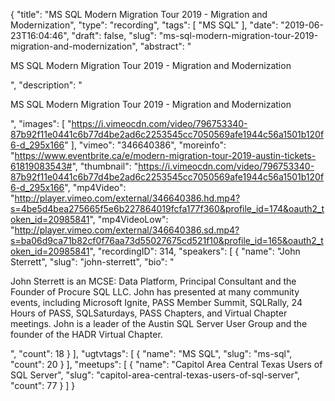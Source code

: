 {
  "title": "MS SQL Modern Migration Tour 2019 - Migration and Modernization",
  "type": "recording",
  "tags": [
    "MS SQL"
  ],
  "date": "2019-06-23T16:04:46",
  "draft": false,
  "slug": "ms-sql-modern-migration-tour-2019-migration-and-modernization",
  "abstract": "<p>MS SQL Modern Migration Tour 2019 - Migration and Modernization</p>",
  "description": "<p>MS SQL Modern Migration Tour 2019 - Migration and Modernization</p>",
  "images": [
    "https://i.vimeocdn.com/video/796753340-87b92f11e0441c6b77d4be2ad6c2253545cc7050569afe1944c56a1501b120f6-d_295x166"
  ],
  "vimeo": "346640386",
  "moreinfo": "https://www.eventbrite.ca/e/modern-migration-tour-2019-austin-tickets-61819083543#",
  "thumbnail": "https://i.vimeocdn.com/video/796753340-87b92f11e0441c6b77d4be2ad6c2253545cc7050569afe1944c56a1501b120f6-d_295x166",
  "mp4Video": "http://player.vimeo.com/external/346640386.hd.mp4?s=4be5d4bea275665f5e6b227864019fcfa177f360&profile_id=174&oauth2_token_id=20985841",
  "mp4VideoLow": "http://player.vimeo.com/external/346640386.sd.mp4?s=ba06d9ca71b82cf0f76aa73d55027675cd521f10&profile_id=165&oauth2_token_id=20985841",
  "recordingID": 314,
  "speakers": [
    {
      "name": "John Sterrett",
      "slug": "john-sterrett",
      "bio": "<p>John Sterrett is an MCSE: Data Platform, Principal Consultant and the Founder of Procure SQL LLC.  John has presented at many community events, including Microsoft Ignite, PASS Member Summit, SQLRally, 24 Hours of PASS, SQLSaturdays, PASS Chapters, and Virtual Chapter meetings. John is a leader of the Austin SQL Server User Group and the founder of the HADR Virtual Chapter.</p>",
      "count": 18
    }
  ],
  "ugtvtags": [
    {
      "name": "MS SQL",
      "slug": "ms-sql",
      "count": 20
    }
  ],
  "meetups": [
    {
      "name": "Capitol Area Central Texas Users of SQL Server",
      "slug": "capitol-area-central-texas-users-of-sql-server",
      "count": 77
    }
  ]
}